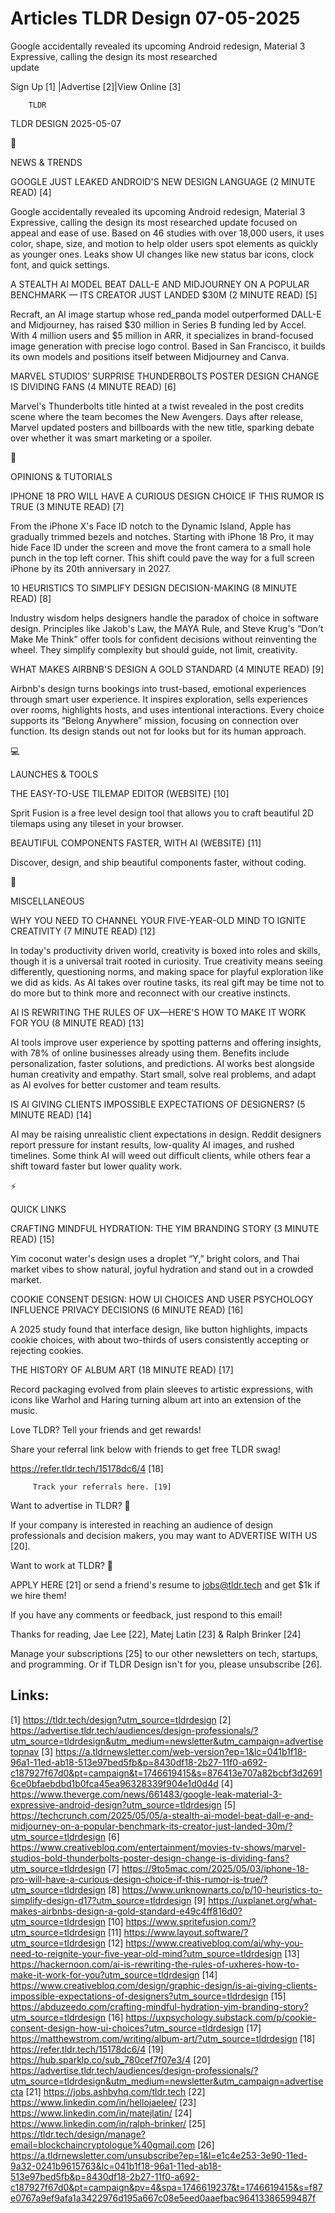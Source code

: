 # Articles TLDR Design 07-05-2025

Google accidentally revealed its upcoming Android redesign, Material 3
Expressive, calling the design its most researched
update ‌ ‌ ‌ ‌ ‌ ‌ ‌ ‌ ‌ ‌ ‌ ‌ ‌ ‌ ‌ ‌ ‌ ‌ ‌ ‌ ‌ ‌ ‌ ‌ ‌ ‌  ‌ ‌ ‌ ‌ ‌ ‌ ‌ ‌ ‌ ‌ ‌ ‌ ‌ ‌ ‌ ‌ ‌ ‌ ‌ ‌ ‌ ‌ ‌ ‌ ‌ ‌ 


 Sign Up [1] |Advertise [2]|View Online [3] 

		TLDR 

TLDR DESIGN 2025-05-07

📱 

NEWS & TRENDS

 GOOGLE JUST LEAKED ANDROID'S NEW DESIGN LANGUAGE (2 MINUTE READ) [4] 

 Google accidentally revealed its upcoming Android redesign, Material
3 Expressive, calling the design its most researched update focused on
appeal and ease of use. Based on 46 studies with over 18,000 users, it
uses color, shape, size, and motion to help older users spot elements
as quickly as younger ones. Leaks show UI changes like new status bar
icons, clock font, and quick settings. 

 A STEALTH AI MODEL BEAT DALL-E AND MIDJOURNEY ON A POPULAR BENCHMARK
— ITS CREATOR JUST LANDED $30M (2 MINUTE READ) [5] 

 Recraft, an AI image startup whose red_panda model outperformed
DALL-E and Midjourney, has raised $30 million in Series B funding led
by Accel. With 4 million users and $5 million in ARR, it specializes
in brand-focused image generation with precise logo control. Based in
San Francisco, it builds its own models and positions itself between
Midjourney and Canva. 

 MARVEL STUDIOS' SURPRISE THUNDERBOLTS POSTER DESIGN CHANGE IS
DIVIDING FANS (4 MINUTE READ) [6] 

 Marvel's Thunderbolts title hinted at a twist revealed in the post
credits scene where the team becomes the New Avengers. Days after
release, Marvel updated posters and billboards with the new title,
sparking debate over whether it was smart marketing or a spoiler. 

🚀 

OPINIONS & TUTORIALS

 IPHONE 18 PRO WILL HAVE A CURIOUS DESIGN CHOICE IF THIS RUMOR IS TRUE
(3 MINUTE READ) [7] 

 From the iPhone X's Face ID notch to the Dynamic Island, Apple has
gradually trimmed bezels and notches. Starting with iPhone 18 Pro, it
may hide Face ID under the screen and move the front camera to a small
hole punch in the top left corner. This shift could pave the way for a
full screen iPhone by its 20th anniversary in 2027. 

 10 HEURISTICS TO SIMPLIFY DESIGN DECISION-MAKING (8 MINUTE READ) [8] 

 Industry wisdom helps designers handle the paradox of choice in
software design. Principles like Jakob's Law, the MAYA Rule, and Steve
Krug's “Don't Make Me Think” offer tools for confident decisions
without reinventing the wheel. They simplify complexity but should
guide, not limit, creativity. 

 WHAT MAKES AIRBNB'S DESIGN A GOLD STANDARD (4 MINUTE READ) [9] 

 Airbnb's design turns bookings into trust-based, emotional
experiences through smart user experience. It inspires exploration,
sells experiences over rooms, highlights hosts, and uses intentional
interactions. Every choice supports its “Belong Anywhere” mission,
focusing on connection over function. Its design stands out not for
looks but for its human approach. 

💻 

LAUNCHES & TOOLS

 THE EASY-TO-USE TILEMAP EDITOR (WEBSITE) [10] 

 Sprit Fusion is a free level design tool that allows you to craft
beautiful 2D tilemaps using any tileset in your browser. 

 BEAUTIFUL COMPONENTS FASTER, WITH AI (WEBSITE) [11] 

 Discover, design, and ship beautiful components faster, without
coding. 

🎁 

MISCELLANEOUS

 WHY YOU NEED TO CHANNEL YOUR FIVE-YEAR-OLD MIND TO IGNITE CREATIVITY
(7 MINUTE READ) [12] 

 In today's productivity driven world, creativity is boxed into roles
and skills, though it is a universal trait rooted in curiosity. True
creativity means seeing differently, questioning norms, and making
space for playful exploration like we did as kids. As AI takes over
routine tasks, its real gift may be time not to do more but to think
more and reconnect with our creative instincts. 

 AI IS REWRITING THE RULES OF UX—HERE'S HOW TO MAKE IT WORK FOR YOU
(8 MINUTE READ) [13] 

 AI tools improve user experience by spotting patterns and offering
insights, with 78% of online businesses already using them. Benefits
include personalization, faster solutions, and predictions. AI works
best alongside human creativity and empathy. Start small, solve real
problems, and adapt as AI evolves for better customer and team
results. 

 IS AI GIVING CLIENTS IMPOSSIBLE EXPECTATIONS OF DESIGNERS? (5 MINUTE
READ) [14] 

 AI may be raising unrealistic client expectations in design. Reddit
designers report pressure for instant results, low-quality AI images,
and rushed timelines. Some think AI will weed out difficult clients,
while others fear a shift toward faster but lower quality work. 

⚡ 

QUICK LINKS

 CRAFTING MINDFUL HYDRATION: THE YIM BRANDING STORY (3 MINUTE READ)
[15] 

 Yim coconut water's design uses a droplet “Y,” bright colors, and
Thai market vibes to show natural, joyful hydration and stand out in a
crowded market. 

 COOKIE CONSENT DESIGN: HOW UI CHOICES AND USER PSYCHOLOGY INFLUENCE
PRIVACY DECISIONS (6 MINUTE READ) [16] 

 A 2025 study found that interface design, like button highlights,
impacts cookie choices, with about two-thirds of users consistently
accepting or rejecting cookies. 

 THE HISTORY OF ALBUM ART (18 MINUTE READ) [17] 

 Record packaging evolved from plain sleeves to artistic expressions,
with icons like Warhol and Haring turning album art into an extension
of the music. 

Love TLDR? Tell your friends and get rewards!

 Share your referral link below with friends to get free TLDR swag! 

 https://refer.tldr.tech/15178dc6/4 [18] 

		 Track your referrals here. [19] 

Want to advertise in TLDR? 📰

 If your company is interested in reaching an audience of design
professionals and decision makers, you may want to ADVERTISE WITH US
[20]. 

Want to work at TLDR? 💼

 APPLY HERE [21] or send a friend's resume to jobs@tldr.tech and get
$1k if we hire them! 

 If you have any comments or feedback, just respond to this email! 

Thanks for reading, 
Jae Lee [22], Matej Latin [23] & Ralph Brinker [24] 

 Manage your subscriptions [25] to our other newsletters on tech,
startups, and programming. Or if TLDR Design isn't for you, please
unsubscribe [26]. 

 

Links:
------
[1] https://tldr.tech/design?utm_source=tldrdesign
[2] https://advertise.tldr.tech/audiences/design-professionals/?utm_source=tldrdesign&utm_medium=newsletter&utm_campaign=advertisetopnav
[3] https://a.tldrnewsletter.com/web-version?ep=1&lc=041b1f18-96a1-11ed-ab18-513e97bed5fb&p=8430df18-2b27-11f0-a692-c187927f67d0&pt=campaign&t=1746619415&s=876413e707a82bcbf3d26916ce0bfaebdbd1b0fca45ea96328339f904e1d0d4d
[4] https://www.theverge.com/news/661483/google-leak-material-3-expressive-android-design?utm_source=tldrdesign
[5] https://techcrunch.com/2025/05/05/a-stealth-ai-model-beat-dall-e-and-midjourney-on-a-popular-benchmark-its-creator-just-landed-30m/?utm_source=tldrdesign
[6] https://www.creativebloq.com/entertainment/movies-tv-shows/marvel-studios-bold-thunderbolts-poster-design-change-is-dividing-fans?utm_source=tldrdesign
[7] https://9to5mac.com/2025/05/03/iphone-18-pro-will-have-a-curious-design-choice-if-this-rumor-is-true/?utm_source=tldrdesign
[8] https://www.unknownarts.co/p/10-heuristics-to-simplify-design-d17?utm_source=tldrdesign
[9] https://uxplanet.org/what-makes-airbnbs-design-a-gold-standard-e49c4ff816d0?utm_source=tldrdesign
[10] https://www.spritefusion.com/?utm_source=tldrdesign
[11] https://www.layout.software/?utm_source=tldrdesign
[12] https://www.creativebloq.com/ai/why-you-need-to-reignite-your-five-year-old-mind?utm_source=tldrdesign
[13] https://hackernoon.com/ai-is-rewriting-the-rules-of-uxheres-how-to-make-it-work-for-you?utm_source=tldrdesign
[14] https://www.creativebloq.com/design/graphic-design/is-ai-giving-clients-impossible-expectations-of-designers?utm_source=tldrdesign
[15] https://abduzeedo.com/crafting-mindful-hydration-yim-branding-story?utm_source=tldrdesign
[16] https://uxpsychology.substack.com/p/cookie-consent-design-how-ui-choices?utm_source=tldrdesign
[17] https://matthewstrom.com/writing/album-art/?utm_source=tldrdesign
[18] https://refer.tldr.tech/15178dc6/4
[19] https://hub.sparklp.co/sub_780cef7f07e3/4
[20] https://advertise.tldr.tech/audiences/design-professionals/?utm_source=tldrdesign&utm_medium=newsletter&utm_campaign=advertisecta
[21] https://jobs.ashbyhq.com/tldr.tech
[22] https://www.linkedin.com/in/hellojaelee/
[23] https://www.linkedin.com/in/matejlatin/
[24] https://www.linkedin.com/in/ralph-brinker/
[25] https://tldr.tech/design/manage?email=blockchaincryptologue%40gmail.com
[26] https://a.tldrnewsletter.com/unsubscribe?ep=1&l=e1c4e253-3e90-11ed-9a32-0241b9615763&lc=041b1f18-96a1-11ed-ab18-513e97bed5fb&p=8430df18-2b27-11f0-a692-c187927f67d0&pt=campaign&pv=4&spa=1746619237&t=1746619415&s=f87e0767a9ef9afa1a3422976d195a667c08e5eed0aaefbac96413386599487f